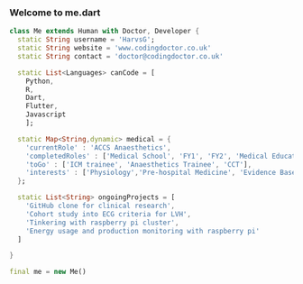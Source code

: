 ### Welcome to me.dart

<!--
**HarvsG/HarvsG** is a ✨ _special_ ✨ repository because its `README.md` (this file) appears on your GitHub profile.

Here are some ideas to get you started:

- 🔭 I’m currently working on ...
- 🌱 I’m currently learning ...
- 👯 I’m looking to collaborate on ...
- 🤔 I’m looking for help with ...
- 💬 Ask me about ...
- 📫 How to reach me: ...
- 😄 Pronouns: ...
- ⚡ Fun fact: ...
-->


```dart 
class Me extends Human with Doctor, Developer {
  static String username = 'HarvsG';
  static String website = 'www.codingdoctor.co.uk'
  static String contact = 'doctor@codingdoctor.co.uk'

  static List<Languages> canCode = [
    Python,
    R,
    Dart,
    Flutter,
    Javascript
    ];

  static Map<String,dynamic> medical = {
    'currentRole' : 'ACCS Anaesthetics',
    'completedRoles' : ['Medical School', 'FY1', 'FY2', 'Medical Education'],
    'toGo' : ['ICM trainee', 'Anaesthetics Trainee', 'CCT'],
    'interests' : ['Physiology','Pre-hospital Medicine', 'Evidence Based Medicine'],
  };

  static List<String> ongoingProjects = [
    'GitHub clone for clinical research',
    'Cohort study into ECG criteria for LVH',
    'Tinkering with raspberry pi cluster',
    'Energy usage and production monitoring with raspberry pi'
  ]

}

final me = new Me()
```
